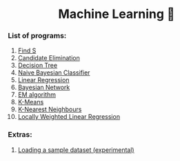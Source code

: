 <div align="center">
  <h1>Machine Learning 🤖</h1>
</div>

### List of programs:

<div>
  <ol>
    <li><a href="https://github.com/vinsdragonis/3rd-year-labs/tree/main/ML/01_FindS">Find S</a></li>
    <li><a href="https://github.com/vinsdragonis/3rd-year-labs/tree/main/ML/02_CandidateElimination">Candidate Elimination</a></li>
    <li><a href="https://github.com/vinsdragonis/3rd-year-labs/tree/main/ML/03_DecisionTree">Decision Tree</a></li>
    <li><a href="https://github.com/vinsdragonis/3rd-year-labs/tree/main/ML/04_NaiveBayesianClassifier">Naive Bayesian Classifier</a></li>
    <li><a href="https://github.com/vinsdragonis/3rd-year-labs/tree/main/ML/05_LinearRegression">Linear Regression</a>
    <li><a href="https://github.com/vinsdragonis/3rd-year-labs/tree/main/ML/06_BayesianNetwork">Bayesian Network</a>
    <li><a href="https://github.com/vinsdragonis/3rd-year-labs/tree/main/ML/07_EM">EM algorithm</a>
    <li><a href="https://github.com/vinsdragonis/3rd-year-labs/tree/main/ML/08_KMeans">K-Means</a>
    <li><a href="https://github.com/vinsdragonis/3rd-year-labs/tree/main/ML/09_KNearest">K-Nearest Neighbours</a>
    <li><a href="https://github.com/vinsdragonis/3rd-year-labs/tree/main/ML/10_WeightedRegression">Locally Weighted Linear Regression</a>
  </ol>
</div>

### Extras:
<div>
  <ol>
    <li><a href="https://github.com/vinsdragonis/3rd-year-labs/tree/main/ML/Load%20Dataset">Loading a sample dataset (experimental)</a></li>
  </ol>
</div>
